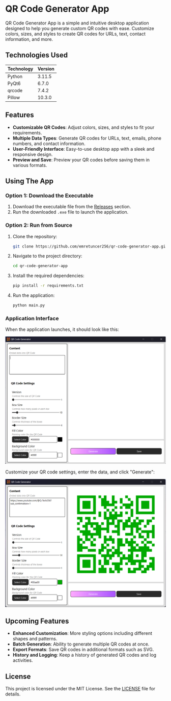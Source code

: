 # QR Code Generator App

QR Code Generator App is a simple and intuitive desktop application designed to help you generate custom QR codes with ease. Customize colors, sizes, and styles to create QR codes for URLs, text, contact information, and more.

## Technologies Used

| Technology | Version  |
|------------|----------|
| Python     | 3.11.5   |
| PyQt6      | 6.7.0    |
| qrcode     | 7.4.2    |
| Pillow     | 10.3.0   |

## Features

- **Customizable QR Codes**: Adjust colors, sizes, and styles to fit your requirements.
- **Multiple Data Types**: Generate QR codes for URLs, text, emails, phone numbers, and contact information.
- **User-Friendly Interface**: Easy-to-use desktop app with a sleek and responsive design.
- **Preview and Save**: Preview your QR codes before saving them in various formats.

## Using The App

### Option 1: Download the Executable

1. Download the executable file from the [Releases](https://github.com/emretuncer256/qr-code-generator-app/releases) section.
2. Run the downloaded `.exe` file to launch the application.

### Option 2: Run from Source

1. Clone the repository:
    ```sh
    git clone https://github.com/emretuncer256/qr-code-generator-app.git
    ```
2. Navigate to the project directory:
    ```sh
    cd qr-code-generator-app
    ```
3. Install the required dependencies:
    ```sh
    pip install -r requirements.txt
    ```
4. Run the application:
    ```sh
    python main.py
    ```

### Application Interface

When the application launches, it should look like this:<br>
<p align="center">
  <img src="images/Screenshot-1.png" alt="QR Code Generator App ready to run">
</p>

Customize your QR code settings, enter the data, and click "Generate":<br>
<p align="center">
  <img src="images/Screenshot-2.png" alt="QR Code Generator App results">
</p>

## Upcoming Features

- **Enhanced Customization**: More styling options including different shapes and patterns.
- **Batch Generation**: Ability to generate multiple QR codes at once.
- **Export Formats**: Save QR codes in additional formats such as SVG.
- **History and Logging**: Keep a history of generated QR codes and log activities.

## License

This project is licensed under the MIT License. See the [LICENSE](LICENSE) file for details.
